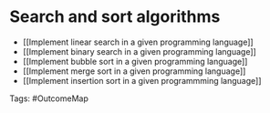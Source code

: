 # Search and sort algorithms

- [[Implement linear search in a given programming language]]
- [[Implement binary search in a given programming language]]
- [[Implement bubble sort in a given programming language]]
- [[Implement merge sort in a given programming language]]
- [[Implement insertion sort in a given programmming language]]

Tags: #OutcomeMap
